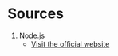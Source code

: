 # Sources

1. Node.js
   - [Visit the official website](https://nodejs.org/en/learn/getting-started/introduction-to-nodejs)

